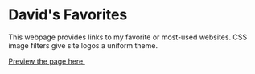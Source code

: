 # David's Favorites

This webpage provides links to my favorite or most-used websites. CSS image filters give site logos a uniform theme.

[Preview the page here.](https://htmlpreview.github.io/?https://github.com/daviddunnjr/homepage/blob/main/index.html)
